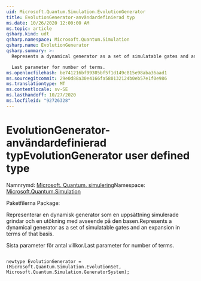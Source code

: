 ```yaml
---
uid: Microsoft.Quantum.Simulation.EvolutionGenerator
title: EvolutionGenerator-användardefinierad typ
ms.date: 10/26/2020 12:00:00 AM
ms.topic: article
qsharp.kind: udt
qsharp.namespace: Microsoft.Quantum.Simulation
qsharp.name: EvolutionGenerator
qsharp.summary: >-
  Represents a dynamical generator as a set of simulatable gates and an expansion in terms of that basis.

  Last parameter for number of terms.
ms.openlocfilehash: be741216bf99305bf5f1d149c815e98aba36aad1
ms.sourcegitcommit: 29e0d88a30e4166fa580132124b0eb57e1f0e986
ms.translationtype: MT
ms.contentlocale: sv-SE
ms.lasthandoff: 10/27/2020
ms.locfileid: "92726328"
---
```

# <a name="evolutiongenerator-user-defined-type"></a><span data-ttu-id="b347b-102">EvolutionGenerator-användardefinierad typ</span><span class="sxs-lookup"><span data-stu-id="b347b-102">EvolutionGenerator user defined type</span></span>

<span data-ttu-id="b347b-103">Namnrymd: [Microsoft. Quantum. simulering](xref:Microsoft.Quantum.Simulation)</span><span class="sxs-lookup"><span data-stu-id="b347b-103">Namespace: [Microsoft.Quantum.Simulation](xref:Microsoft.Quantum.Simulation)</span></span>

<span data-ttu-id="b347b-104">Paketfilerna [](https://nuget.org/packages/)</span><span class="sxs-lookup"><span data-stu-id="b347b-104">Package: [](https://nuget.org/packages/)</span></span>


<span data-ttu-id="b347b-105">Representerar en dynamisk generator som en uppsättning simulerade grindar och en utökning med avseende på den basen.</span><span class="sxs-lookup"><span data-stu-id="b347b-105">Represents a dynamical generator as a set of simulatable gates and an expansion in terms of that basis.</span></span>

<span data-ttu-id="b347b-106">Sista parameter för antal villkor.</span><span class="sxs-lookup"><span data-stu-id="b347b-106">Last parameter for number of terms.</span></span>

```qsharp

newtype EvolutionGenerator = (Microsoft.Quantum.Simulation.EvolutionSet, Microsoft.Quantum.Simulation.GeneratorSystem);
```

